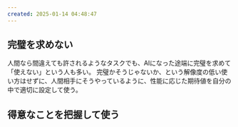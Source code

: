 ```yaml
---
created: 2025-01-14 04:48:47
---
```


## 完璧を求めない

人間なら間違えても許されるようなタスクでも、AIになった途端に完璧を求めて「使えない」という人も多い。
完璧かそうじゃないか、という解像度の低い使い方はせずに、人間相手にそうやっているように、性能に応じた期待値を自分の中で適切に設定して使う。

## 得意なことを把握して使う